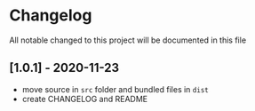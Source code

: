 # Changelog
All notable changed to this project will be documented in this file

## [1.0.1] - 2020-11-23
- move source in `src` folder and bundled files in `dist`
- create CHANGELOG and README